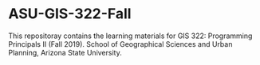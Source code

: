 # ASU-GIS-322-Fall
This repositoray contains the learning materials for GIS 322: Programming Principals II (Fall 2019).
School of Geographical Sciences and Urban Planning, Arizona State University.
